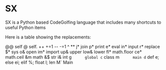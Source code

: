 # SX
SX is a Python based CodeGolfing language that includes many shortcuts to useful Python items

Here is a table showing the replacements:

@@      self
@       self.
++      +=1
--      -=1
^       **
j*      join
p*      print
e*      eval
in*     input
r*      replace
$*      sys
o&      open
im*     import
up&     upper
low&    lower
fl*     math.floor
ce*     math.ceil
&m      math
&$      str
i&      int
g`      global
c`      class
m`      main
d`      def
e;      else
ei;     elif
%;      float
l;      len
M`      Main
